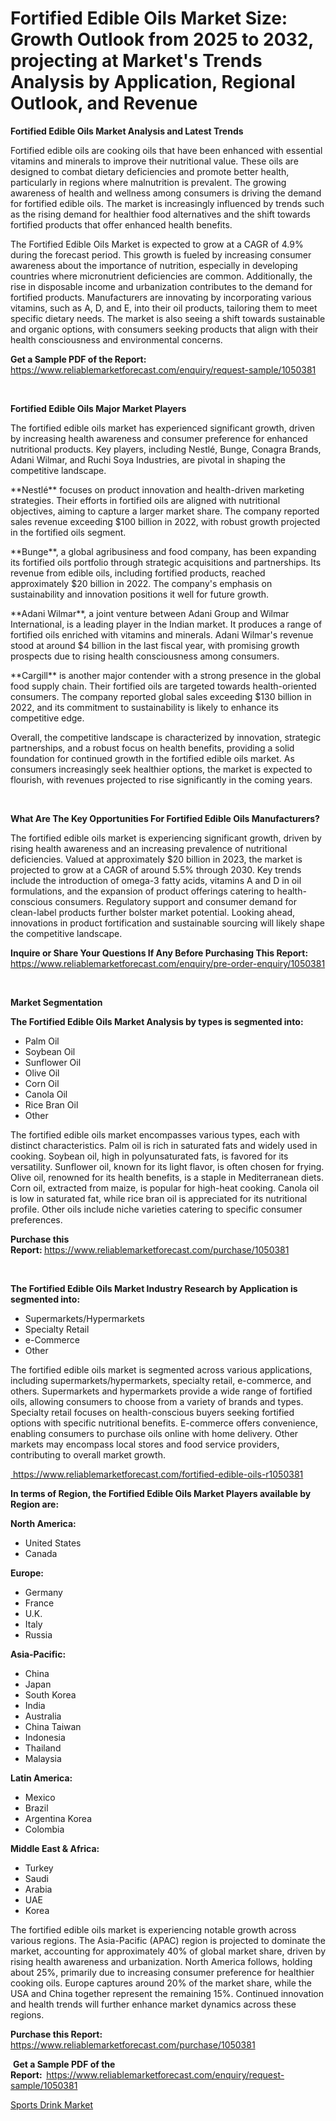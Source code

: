 <p><h1>Fortified Edible Oils Market Size: Growth Outlook from 2025 to 2032, projecting at Market's Trends Analysis by Application, Regional Outlook, and Revenue</h1></p><p><strong>Fortified Edible Oils Market Analysis and Latest Trends</strong></p>
<p><p>Fortified edible oils are cooking oils that have been enhanced with essential vitamins and minerals to improve their nutritional value. These oils are designed to combat dietary deficiencies and promote better health, particularly in regions where malnutrition is prevalent. The growing awareness of health and wellness among consumers is driving the demand for fortified edible oils. The market is increasingly influenced by trends such as the rising demand for healthier food alternatives and the shift towards fortified products that offer enhanced health benefits.</p><p>The Fortified Edible Oils Market is expected to grow at a CAGR of 4.9% during the forecast period. This growth is fueled by increasing consumer awareness about the importance of nutrition, especially in developing countries where micronutrient deficiencies are common. Additionally, the rise in disposable income and urbanization contributes to the demand for fortified products. Manufacturers are innovating by incorporating various vitamins, such as A, D, and E, into their oil products, tailoring them to meet specific dietary needs. The market is also seeing a shift towards sustainable and organic options, with consumers seeking products that align with their health consciousness and environmental concerns.</p></p>
<p><strong>Get a Sample PDF of the Report:&nbsp;</strong> <a href="https://www.reliablemarketforecast.com/enquiry/request-sample/1050381?utm_campaign=2465&utm_medium=2&utm_source=Github&utm_content=ia&utm_term=14022025&utm_id=fortified-edible-oils">https://www.reliablemarketforecast.com/enquiry/request-sample/1050381</a></p>
<p>&nbsp;</p>
<p><strong>Fortified Edible Oils Major Market Players</strong></p>
<p><p>The fortified edible oils market has experienced significant growth, driven by increasing health awareness and consumer preference for enhanced nutritional products. Key players, including Nestlé, Bunge, Conagra Brands, Adani Wilmar, and Ruchi Soya Industries, are pivotal in shaping the competitive landscape.</p><p>**Nestlé** focuses on product innovation and health-driven marketing strategies. Their efforts in fortified oils are aligned with nutritional objectives, aiming to capture a larger market share. The company reported sales revenue exceeding $100 billion in 2022, with robust growth projected in the fortified oils segment.</p><p>**Bunge**, a global agribusiness and food company, has been expanding its fortified oils portfolio through strategic acquisitions and partnerships. Its revenue from edible oils, including fortified products, reached approximately $20 billion in 2022. The company's emphasis on sustainability and innovation positions it well for future growth.</p><p>**Adani Wilmar**, a joint venture between Adani Group and Wilmar International, is a leading player in the Indian market. It produces a range of fortified oils enriched with vitamins and minerals. Adani Wilmar's revenue stood at around $4 billion in the last fiscal year, with promising growth prospects due to rising health consciousness among consumers.</p><p>**Cargill** is another major contender with a strong presence in the global food supply chain. Their fortified oils are targeted towards health-oriented consumers. The company reported global sales exceeding $130 billion in 2022, and its commitment to sustainability is likely to enhance its competitive edge.</p><p>Overall, the competitive landscape is characterized by innovation, strategic partnerships, and a robust focus on health benefits, providing a solid foundation for continued growth in the fortified edible oils market. As consumers increasingly seek healthier options, the market is expected to flourish, with revenues projected to rise significantly in the coming years.</p></p>
<p>&nbsp;</p>
<p><strong>What Are The Key Opportunities For Fortified Edible Oils Manufacturers?</strong></p>
<p><p>The fortified edible oils market is experiencing significant growth, driven by rising health awareness and an increasing prevalence of nutritional deficiencies. Valued at approximately $20 billion in 2023, the market is projected to grow at a CAGR of around 5.5% through 2030. Key trends include the introduction of omega-3 fatty acids, vitamins A and D in oil formulations, and the expansion of product offerings catering to health-conscious consumers. Regulatory support and consumer demand for clean-label products further bolster market potential. Looking ahead, innovations in product fortification and sustainable sourcing will likely shape the competitive landscape.</p></p>
<p><strong>Inquire or Share Your Questions If Any Before Purchasing This Report:</strong> <a href="https://www.reliablemarketforecast.com/enquiry/pre-order-enquiry/1050381?utm_campaign=2465&utm_medium=2&utm_source=Github&utm_content=ia&utm_term=14022025&utm_id=fortified-edible-oils">https://www.reliablemarketforecast.com/enquiry/pre-order-enquiry/1050381</a></p>
<p>&nbsp;</p>
<p><strong>Market Segmentation</strong></p>
<p><strong>The Fortified Edible Oils Market Analysis by types is segmented into:</strong></p>
<p><ul><li>Palm Oil</li><li>Soybean Oil</li><li>Sunflower Oil</li><li>Olive Oil</li><li>Corn Oil</li><li>Canola Oil</li><li>Rice Bran Oil</li><li>Other</li></ul></p>
<p><p>The fortified edible oils market encompasses various types, each with distinct characteristics. Palm oil is rich in saturated fats and widely used in cooking. Soybean oil, high in polyunsaturated fats, is favored for its versatility. Sunflower oil, known for its light flavor, is often chosen for frying. Olive oil, renowned for its health benefits, is a staple in Mediterranean diets. Corn oil, extracted from maize, is popular for high-heat cooking. Canola oil is low in saturated fat, while rice bran oil is appreciated for its nutritional profile. Other oils include niche varieties catering to specific consumer preferences.</p></p>
<p><strong>Purchase this Report:&nbsp;</strong><a href="https://www.reliablemarketforecast.com/purchase/1050381?utm_campaign=2465&utm_medium=2&utm_source=Github&utm_content=ia&utm_term=14022025&utm_id=fortified-edible-oils">https://www.reliablemarketforecast.com/purchase/1050381</a></p>
<p>&nbsp;</p>
<p><strong>The Fortified Edible Oils Market Industry Research by Application is segmented into:</strong></p>
<p><ul><li>Supermarkets/Hypermarkets</li><li>Specialty Retail</li><li>e-Commerce</li><li>Other</li></ul></p>
<p><p>The fortified edible oils market is segmented across various applications, including supermarkets/hypermarkets, specialty retail, e-commerce, and others. Supermarkets and hypermarkets provide a wide range of fortified oils, allowing consumers to choose from a variety of brands and types. Specialty retail focuses on health-conscious buyers seeking fortified options with specific nutritional benefits. E-commerce offers convenience, enabling consumers to purchase oils online with home delivery. Other markets may encompass local stores and food service providers, contributing to overall market growth.</p></p>
<p><a href="https://www.reliablemarketforecast.com/fortified-edible-oils-r1050381?utm_campaign=2465&utm_medium=2&utm_source=Github&utm_content=ia&utm_term=14022025&utm_id=fortified-edible-oils">&nbsp;https://www.reliablemarketforecast.com/fortified-edible-oils-r1050381</a></p>
<p><strong>In terms of Region, the Fortified Edible Oils Market Players available by Region are:</strong></p>
<p>
    <p> <strong> North America: </strong>
        <ul>
            <li>United States</li>
            <li>Canada</li>
        </ul>
        </p> 
    <p> <strong> Europe: </strong>
        <ul>
            <li>Germany</li>
            <li>France</li>
            <li>U.K.</li>
            <li>Italy</li>
            <li>Russia</li>
        </ul>
        </p> 
    <p> <strong> Asia-Pacific: </strong>
        <ul>
            <li>China</li>
            <li>Japan</li>
            <li>South Korea</li>
            <li>India</li>
            <li>Australia</li>
            <li>China Taiwan</li>
            <li>Indonesia</li>
            <li>Thailand</li>
            <li>Malaysia</li>
        </ul>
        </p> 
    <p> <strong> Latin America: </strong>
        <ul>
            <li>Mexico</li>
            <li>Brazil</li>
            <li>Argentina Korea</li>
            <li>Colombia</li>
        </ul>
        </p> 
    <p> <strong> Middle East & Africa: </strong>
        <ul>
            <li>Turkey</li>
            <li>Saudi</li>
            <li>Arabia</li>
            <li>UAE</li>
            <li>Korea</li>
        </ul>
    </p>
    </p>
<p><p>The fortified edible oils market is experiencing notable growth across various regions. The Asia-Pacific (APAC) region is projected to dominate the market, accounting for approximately 40% of global market share, driven by rising health awareness and urbanization. North America follows, holding about 25%, primarily due to increasing consumer preference for healthier cooking oils. Europe captures around 20% of the market share, while the USA and China together represent the remaining 15%. Continued innovation and health trends will further enhance market dynamics across these regions.</p></p>
<p><strong>Purchase this Report: </strong><a href="https://www.reliablemarketforecast.com/purchase/1050381?utm_campaign=2465&utm_medium=2&utm_source=Github&utm_content=ia&utm_term=14022025&utm_id=fortified-edible-oils">https://www.reliablemarketforecast.com/purchase/1050381</a></p>
<p>&nbsp;<strong>Get a Sample PDF of the Report:&nbsp;&nbsp;</strong><a href="https://www.reliablemarketforecast.com/enquiry/request-sample/1050381?utm_campaign=2465&utm_medium=2&utm_source=Github&utm_content=ia&utm_term=14022025&utm_id=fortified-edible-oils">https://www.reliablemarketforecast.com/enquiry/request-sample/1050381</a></p>
<p><strong></strong></p>
<p><p><a href="https://github.com/chaturberville8181/Market-Research-Report-List-1/blob/main/sports-drink-market.md?utm_campaign=2465&utm_medium=2&utm_source=Github&utm_content=ia&utm_term=14022025&utm_id=fortified-edible-oils">Sports Drink Market</a></p></p>